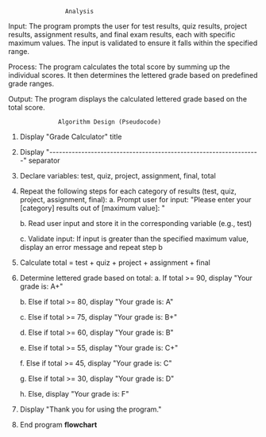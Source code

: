                     Analysis

Input:
The program prompts the user for test results, quiz results, project results, assignment results, and final exam results, each with specific maximum values. The input is validated to ensure it falls within the specified range.

Process:
The program calculates the total score by summing up the individual scores. It then determines the lettered grade based on predefined grade ranges.

Output:
The program displays the calculated lettered grade based on the total score.

                  Algorithm Design (Pseudocode)
1. Display "Grade Calculator" title
2. Display "------------------------------------------------------------------" separator
3. Declare variables: test, quiz, project, assignment, final, total
4. Repeat the following steps for each category of results (test, quiz, project, assignment, final):
   a. Prompt user for input: "Please enter your [category] results out of [maximum value]: "

   b. Read user input and store it in the corresponding variable (e.g., test)

   c. Validate input: If input is greater than the specified maximum value, display an error message and repeat step b
6. Calculate total = test + quiz + project + assignment + final
7. Determine lettered grade based on total:
   a. If total >= 90, display "Your grade is: A+"
   
   b. Else if total >= 80, display "Your grade is: A"

   c. Else if total >= 75, display "Your grade is: B+"

   d. Else if total >= 60, display "Your grade is: B"

   e. Else if total >= 55, display "Your grade is: C+"

   f. Else if total >= 45, display "Your grade is: C"

   g. Else if total >= 30, display "Your grade is: D"

   h. Else, display "Your grade is: F"
8. Display "Thank you for using the program."
9. End program
    **flowchart**

